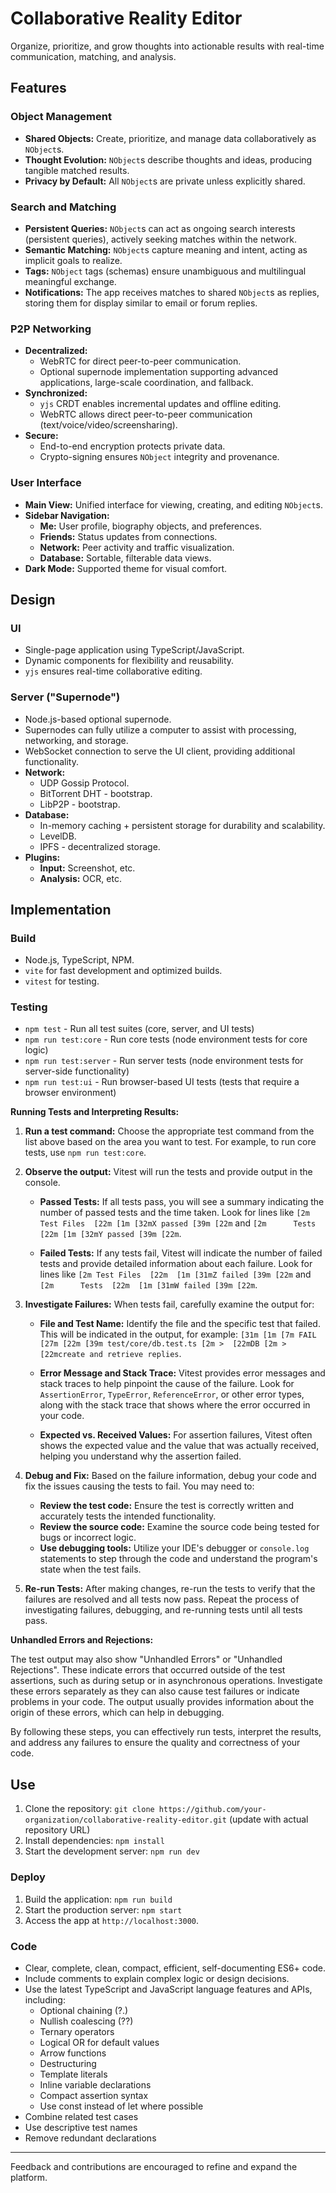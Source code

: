 # Collaborative Reality Editor

Organize, prioritize, and grow thoughts into actionable results with real-time communication, matching, and analysis.

## Features

### Object Management

- **Shared Objects:** Create, prioritize, and manage data collaboratively as `NObject`s.
- **Thought Evolution:** `NObject`s describe thoughts and ideas, producing tangible matched results.
- **Privacy by Default:** All `NObject`s are private unless explicitly shared.

### Search and Matching

- **Persistent Queries:** `NObject`s can act as ongoing search interests (persistent queries), actively seeking matches within the network.
- **Semantic Matching:** `NObject`s capture meaning and intent, acting as implicit goals to realize.
- **Tags:** `NObject` tags (schemas) ensure unambiguous and multilingual meaningful exchange.
- **Notifications:** The app receives matches to shared `NObject`s as replies, storing them for display similar to email or forum replies.

### P2P Networking

- **Decentralized:**
    - WebRTC for direct peer-to-peer communication.
    - Optional supernode implementation supporting advanced applications, large-scale coordination, and fallback.
- **Synchronized:**
    - `yjs` CRDT enables incremental updates and offline editing.
    - WebRTC allows direct peer-to-peer communication (text/voice/video/screensharing).
- **Secure:**
    - End-to-end encryption protects private data.
    - Crypto-signing ensures `NObject` integrity and provenance.

### User Interface

- **Main View:** Unified interface for viewing, creating, and editing `NObject`s.
- **Sidebar Navigation:**
    - **Me:** User profile, biography objects, and preferences.
    - **Friends:** Status updates from connections.
    - **Network:** Peer activity and traffic visualization.
    - **Database:** Sortable, filterable data views.
- **Dark Mode:** Supported theme for visual comfort.

## Design

### UI

- Single-page application using TypeScript/JavaScript.
- Dynamic components for flexibility and reusability.
- `yjs` ensures real-time collaborative editing.


### Server ("Supernode")

- Node.js-based optional supernode.
- Supernodes can fully utilize a computer to assist with processing, networking, and storage.
- WebSocket connection to serve the UI client, providing additional functionality.
- **Network:**
    - UDP Gossip Protocol.
    - BitTorrent DHT - bootstrap.
    - LibP2P - bootstrap.
- **Database:**
    - In-memory caching + persistent storage for durability and scalability.
    - LevelDB.
    - IPFS - decentralized storage.
- **Plugins:**
    - **Input:** Screenshot, etc.
    - **Analysis:** OCR, etc.

## Implementation

### Build

- Node.js, TypeScript, NPM.
- `vite` for fast development and optimized builds.
- `vitest` for testing.

### Testing

- `npm test` - Run all test suites (core, server, and UI tests)
- `npm run test:core` - Run core tests (node environment tests for core logic)
- `npm run test:server` - Run server tests (node environment tests for server-side functionality)
- `npm run test:ui` - Run browser-based UI tests (tests that require a browser environment)

**Running Tests and Interpreting Results:**

1.  **Run a test command:** Choose the appropriate test command from the list above based on the area you want to test. For example, to run core tests, use `npm run test:core`.

2.  **Observe the output:** Vitest will run the tests and provide output in the console.

    -   **Passed Tests:** If all tests pass, you will see a summary indicating the number of passed tests and the time taken.  Look for lines like `[2m Test Files  [22m [1m [32mX passed [39m [22m` and `[2m      Tests  [22m [1m [32mY passed [39m [22m`.

    -   **Failed Tests:** If any tests fail, Vitest will indicate the number of failed tests and provide detailed information about each failure. Look for lines like `[2m Test Files  [22m  [1m [31mZ failed [39m [22m` and `[2m      Tests  [22m  [1m [31mW failed [39m [22m`.

3.  **Investigate Failures:** When tests fail, carefully examine the output for:

    -   **File and Test Name:** Identify the file and the specific test that failed. This will be indicated in the output, for example: `[31m [1m [7m FAIL  [27m [22m [39m test/core/db.test.ts [2m >  [22mDB [2m >  [22mcreate and retrieve replies`.

    -   **Error Message and Stack Trace:**  Vitest provides error messages and stack traces to help pinpoint the cause of the failure. Look for `AssertionError`, `TypeError`, `ReferenceError`, or other error types, along with the stack trace that shows where the error occurred in your code.

    -   **Expected vs. Received Values:** For assertion failures, Vitest often shows the expected value and the value that was actually received, helping you understand why the assertion failed.

4.  **Debug and Fix:** Based on the failure information, debug your code and fix the issues causing the tests to fail.  You may need to:

    -   **Review the test code:** Ensure the test is correctly written and accurately tests the intended functionality.
    -   **Review the source code:** Examine the source code being tested for bugs or incorrect logic.
    -   **Use debugging tools:** Utilize your IDE's debugger or `console.log` statements to step through the code and understand the program's state when the test fails.

5.  **Re-run Tests:** After making changes, re-run the tests to verify that the failures are resolved and all tests now pass. Repeat the process of investigating failures, debugging, and re-running tests until all tests pass.

**Unhandled Errors and Rejections:**

The test output may also show "Unhandled Errors" or "Unhandled Rejections". These indicate errors that occurred outside of the test assertions, such as during setup or in asynchronous operations.  Investigate these errors separately as they can also cause test failures or indicate problems in your code. The output usually provides information about the origin of these errors, which can help in debugging.

By following these steps, you can effectively run tests, interpret the results, and address any failures to ensure the quality and correctness of your code.

## Use

1. Clone the repository:
   `git clone https://github.com/your-organization/collaborative-reality-editor.git` (update with actual repository URL)
2. Install dependencies: `npm install`
3. Start the development server: `npm run dev`

### Deploy

1. Build the application: `npm run build`
2. Start the production server: `npm start`
3. Access the app at `http://localhost:3000`.

### Code

- Clear, complete, clean, compact, efficient, self-documenting ES6+ code.
- Include comments to explain complex logic or design decisions.
- Use the latest TypeScript and JavaScript language features and APIs, including:
  - Optional chaining (?.)
  - Nullish coalescing (??)
  - Ternary operators
  - Logical OR for default values
  - Arrow functions
  - Destructuring
  - Template literals
  - Inline variable declarations
  - Compact assertion syntax
  - Use const instead of let where possible
- Combine related test cases
- Use descriptive test names
- Remove redundant declarations

---

Feedback and contributions are encouraged to refine and expand the platform.
